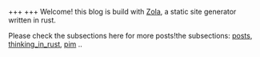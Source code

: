 +++
+++
Welcome! this blog is build with [Zola](https://www.getzola.org/), a static site generator written in rust.

Please check the subsections here for more posts!the subsections: [posts](@/posts/_index.md), [thinking_in_rust](@/posts/thinking_in_rust/_index.md), [pim](@/posts/pim/_index.md) ..